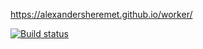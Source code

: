 https://alexandersheremet.github.io/worker/

[![Build status](https://ci.appveyor.com/api/projects/status/4fpf7fi7bmxqsnly?svg=true)](https://ci.appveyor.com/project/AlexanderSheremet/worker)

